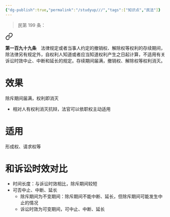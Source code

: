 ```yaml
---
{"dg-publish":true,"permalink":"/studyup///","tags":["知识点","民法"]}
---
```


>民第 199 条：
<div class="transclusion internal-embed is-loaded"><a class="markdown-embed-link" href="/////#t199" aria-label="Open link"><svg xmlns="http://www.w3.org/2000/svg" width="24" height="24" viewBox="0 0 24 24" fill="none" stroke="currentColor" stroke-width="2" stroke-linecap="round" stroke-linejoin="round" class="svg-icon lucide-link"><path d="M10 13a5 5 0 0 0 7.54.54l3-3a5 5 0 0 0-7.07-7.07l-1.72 1.71"></path><path d="M14 11a5 5 0 0 0-7.54-.54l-3 3a5 5 0 0 0 7.07 7.07l1.71-1.71"></path></svg></a><div class="markdown-embed">



**第一百九十九条**　法律规定或者当事人约定的撤销权、解除权等权利的存续期间，除法律另有规定外，自权利人知道或者应当知道权利产生之日起计算，不适用有关诉讼时效中止、中断和延长的规定。存续期间届满，撤销权、解除权等权利消灭。 

</div></div>

# 效果
除斥期间届满，权利即消灭
- 相对人有权利消灭抗辩，法官可以依职权主动适用
# 适用
形成权、请求权等
# 和诉讼时效对比
- 时间长度：与诉讼时效相比，除斥期间较短
- 可否中止、中断、延长
	- 除斥期间为不变期间：除斥期间不能中断、延长，但除斥期间可能发生中止的情况
	- 诉讼时效为可变期间，可中止、中断、延长